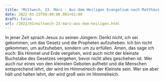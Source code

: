 ```yaml
---
title: 'Mittwoch, 23. März : Aus dem Heiligen Evangelium nach Matthäus - Mt 5,17-19.'
date: 2022-03-23T08:09:00.001+01:00
draft: false
url: /2022/03/mittwoch-23-marz-aus-dem-heiligen.html
---
```


In jener Zeit sprach Jesus zu seinen Jüngern: Denkt nicht, ich sei gekommen, um das Gesetz und die Propheten aufzuheben. Ich bin nicht gekommen, um aufzuheben, sondern um zu erfüllen. Amen, das sage ich euch: Bis Himmel und Erde vergehen, wird auch nicht der kleinste Buchstabe des Gesetzes vergehen, bevor nicht alles geschehen ist. Wer auch nur eines von den kleinsten Geboten aufhebt und die Menschen entsprechend lehrt, der wird im Himmelreich der Kleinste sein. Wer sie aber hält und halten lehrt, der wird groß sein im Himmelreich.